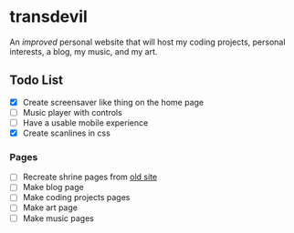 # transdevil

An _improved_ personal website that will host my coding projects, personal interests, a blog, my music, and my art.

## Todo List

- [x] Create screensaver like thing on the home page
- [ ] Music player with controls
- [ ] Have a usable mobile experience
- [x] Create scanlines in css

### Pages

- [ ] Recreate shrine pages from [old site](https://thetransgenderdevil.neocities.org/)
- [ ] Make blog page
- [ ] Make coding projects pages
- [ ] Make art page
- [ ] Make music pages
